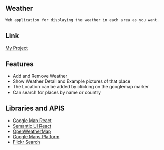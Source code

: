 
## Weather 
	Web application for displaying the weather in each area as you want.

## Link 
[My Project](https://pacific-woodland-48198.herokuapp.com)

## Features
* Add and Remove Weather
* Show Weather Detail and Example pictures of that place
* The Location can be added by clicking on the googlemap marker
* Can search for places by name or country

## Libraries and APIS
* [Google Map React](https://github.com/google-map-react/google-map-react)
* [Semantic UI React](https://react.semantic-ui.com)
* [OpenWeatherMap](https://openweathermap.org/current)
* [Google Maps Platform](https://developers.google.com/maps/documentation/?_ga=2.192568554.-1351625016.1573011238&_gac=1.57247704.1573701148.CjwKCAiA8K7uBRBBEiwACOm4d8uDSE63erpnNNMHSz8dFuM6N2BA31nQdBug0nYMaFEqiGCfPGjYCxoCm7UQAvD_BwE)
* [Flickr Search](https://www.flickr.com)